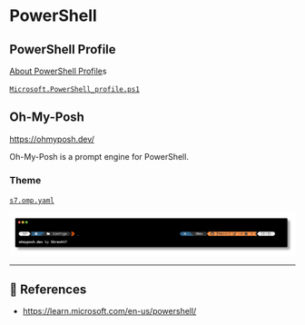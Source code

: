 # PowerShell

## PowerShell Profile

[About PowerShell Profile](https://docs.microsoft.com/en-us/powershell/module/microsoft.powershell.core/about/about_profiles?view=powershell-7.2)s

[`Microsoft.PowerShell_profile.ps1`](Microsoft.PowerShell_profile.ps1)

## Oh-My-Posh

https://ohmyposh.dev/

Oh-My-Posh is a prompt engine for PowerShell.

### Theme

[`s7.omp.yaml`](../Oh-My-Posh/Themes/s7.omp.yaml)

![oh-my-posh-prompt-theme](../s7-prompt.png)

---

## 📕 References

- https://learn.microsoft.com/en-us/powershell/
